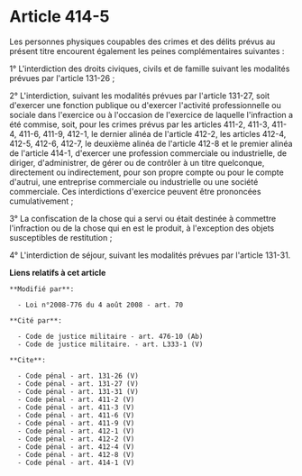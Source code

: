 # Article 414-5

Les personnes physiques coupables des crimes et des délits prévus au présent titre encourent également les peines
complémentaires suivantes : 

1° L'interdiction des droits civiques, civils et de famille suivant les modalités prévues par l'article 131-26 ; 

2° L'interdiction, suivant les modalités prévues par l'article 131-27, soit d'exercer une fonction publique ou d'exercer
l'activité professionnelle ou sociale dans l'exercice ou à l'occasion de l'exercice de laquelle l'infraction a été commise,
soit, pour les crimes prévus par les articles 411-2, 411-3, 411-4, 411-6, 411-9, 412-1, le dernier alinéa de l'article 412-2,
les articles 412-4, 412-5, 412-6, 412-7, le deuxième alinéa de l'article 412-8 et le premier alinéa de l'article 414-1,
d'exercer une profession commerciale ou industrielle, de diriger, d'administrer, de gérer ou de contrôler à un titre
quelconque, directement ou indirectement, pour son propre compte ou pour le compte d'autrui, une entreprise commerciale ou
industrielle ou une société commerciale. Ces interdictions d'exercice peuvent être prononcées cumulativement ; 

3° La confiscation de la chose qui a servi ou était destinée à commettre l'infraction ou de la chose qui en est le produit, à
l'exception des objets susceptibles de restitution ; 

4° L'interdiction de séjour, suivant les modalités prévues par l'article 131-31.

**Liens relatifs à cet article**

	**Modifié par**:

	  - Loi n°2008-776 du 4 août 2008 - art. 70

	**Cité par**:

	  - Code de justice militaire - art. 476-10 (Ab)
	  - Code de justice militaire. - art. L333-1 (V)

	**Cite**:

	  - Code pénal - art. 131-26 (V)
	  - Code pénal - art. 131-27 (V)
	  - Code pénal - art. 131-31 (V)
	  - Code pénal - art. 411-2 (V)
	  - Code pénal - art. 411-3 (V)
	  - Code pénal - art. 411-6 (V)
	  - Code pénal - art. 411-9 (V)
	  - Code pénal - art. 412-1 (V)
	  - Code pénal - art. 412-2 (V)
	  - Code pénal - art. 412-4 (V)
	  - Code pénal - art. 412-8 (V)
	  - Code pénal - art. 414-1 (V)
